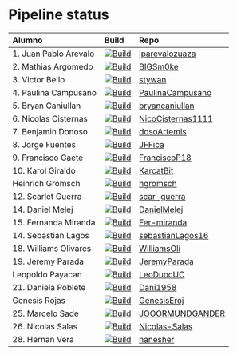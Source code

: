# Pipeline status
Alumno | Build | Repo 
|:-----|:-------|:-----
|1. Juan Pablo Arevalo|[![Build](https://github.com/jparevalozuaza/dsy1103-usuario/actions/workflows/compilacion.yml/badge.svg)](https://github.com/jparevalozuaza/dsy1103-usuario/actions/workflows/compilacion.yml)|[jparevalozuaza](https://github.com/jparevalozuaza/dsy1103-usuario)
|2. Mathias Argomedo|[![Build](https://github.com/BIGSm0ke/dsy1103-usuario/actions/workflows/compilacion.yml/badge.svg)](https://github.com/BIGSm0ke/dsy1103-usuario/actions/workflows/compilacion.yml)|[BIGSm0ke](https://github.com/BIGSm0ke/dsy1103-usuario)
|3. Victor Bello|[![Build](https://github.com/stywan/dsy1103-usuario/actions/workflows/compilacion.yml/badge.svg)](https://github.com/stywan/dsy1103-usuario/actions/workflows/compilacion.yml)|[stywan](https://github.com/stywan/dsy1103-usuario)
|4. Paulina Campusano|[![Build](https://github.com/PaulinaCampusano/dsy1103-usuario/actions/workflows/compilacion.yml/badge.svg)](https://github.com/PaulinaCampusano/dsy1103-usuario/actions/workflows/compilacion.yml)|[PaulinaCampusano](https://github.com/PaulinaCampusano/dsy1103-usuario)
|5. Bryan Caniullan|[![Build](https://github.com/bryancaniullan/dsy1103-usuario/actions/workflows/compilacion.yml/badge.svg)](https://github.com/bryancaniullan/dsy1103-usuario/actions/workflows/compilacion.yml)|[bryancaniullan](https://github.com/bryancaniullan/dsy1103-usuario)
|6. Nicolas Cisternas|[![Build](https://github.com/NicoCisternas1111/dsy1103-usuario/actions/workflows/compilacion.yml/badge.svg)](https://github.com/NicoCisternas1111/dsy1103-usuario/actions/workflows/compilacion.yml)|[NicoCisternas1111](https://github.com/NicoCisternas1111/dsy1103-usuario)
|7. Benjamin Donoso|[![Build](https://github.com/dosoArtemis/dsy1103-usuario/actions/workflows/compilacion.yml/badge.svg)](https://github.com/dosoArtemis/dsy1103-usuario/actions/workflows/compilacion.yml)|[dosoArtemis](https://github.com/dosoArtemis/dsy1103-usuario)
|8. Jorge Fuentes|[![Build](https://github.com/JFFica/dsy1103-usuario/actions/workflows/compilacion.yml/badge.svg)](https://github.com/JFFica/dsy1103-usuario/actions/workflows/compilacion.yml)|[JFFica](https://github.com/JFFica/dsy1103-usuario)
|9. Francisco Gaete|[![Build](https://github.com/FranciscoP18/dsy1103-usuario/actions/workflows/compilacion.yml/badge.svg)](https://github.com/FranciscoP18/dsy1103-usuario/actions/workflows/compilacion.yml)|[FranciscoP18](https://github.com/FranciscoP18/dsy1103-usuario)
|10. Karol Giraldo|[![Build](https://github.com/KarcatBit/dsy1103-usuario/actions/workflows/compilacion.yml/badge.svg)](https://github.com/KarcatBit/dsy1103-usuario/actions/workflows/compilacion.yml)|[KarcatBit](https://github.com/KarcatBit/dsy1103-usuario)
|Heinrich Gromsch|[![Build](https://github.com/hgromsch/dsy1103-usuario/actions/workflows/compilacion.yml/badge.svg)](https://github.com/hgromsch/dsy1103-usuario/actions/workflows/compilacion.yml)|[hgromsch](https://github.com/hgromsch/dsy1103-usuario)
|12. Scarlet Guerra|[![Build](https://github.com/scar-guerra/dsy1103-usuario/actions/workflows/compilacion.yml/badge.svg)](https://github.com/scar-guerra/dsy1103-usuario/actions/workflows/compilacion.yml)|[scar-guerra](https://github.com/scar-guerra/dsy1103-usuario)
|14. Daniel Melej|[![Build](https://github.com/DanielMelej/dsy1103-usuario/actions/workflows/compilacion.yml/badge.svg)](https://github.com/DanielMelej/dsy1103-usuario/actions/workflows/compilacion.yml)|[DanielMelej](https://github.com/DanielMelej/dsy1103-usuario)
|15. Fernanda Miranda|[![Build](https://github.com/Fer-miranda/dsy1103-usuario/actions/workflows/compilacion.yml/badge.svg)](https://github.com/Fer-miranda/dsy1103-usuario/actions/workflows/compilacion.yml)|[Fer-miranda](https://github.com/Fer-miranda/dsy1103-usuario)
|14. Sebastian Lagos|[![Build](https://github.com/sebastianLagos16/dsy1103-usuario/actions/workflows/compilacion.yml/badge.svg)](https://github.com/sebastianLagos16/dsy1103-usuario/actions/workflows/compilacion.yml)|[sebastianLagos16](https://github.com/sebastianLagos16/dsy1103-usuario)
|18. Williams Olivares|[![Build](https://github.com/WilliamsOli/dsy1103-usuario/actions/workflows/compilacion.yml/badge.svg)](https://github.com/WilliamsOli/dsy1103-usuario/actions/workflows/compilacion.yml)|[WilliamsOli](https://github.com/WilliamsOli/dsy1103-usuario)
|19. Jeremy Parada|[![Build](https://github.com/JeremyParada/dsy1103-usuario/actions/workflows/compilacion.yml/badge.svg)](https://github.com/JeremyParada/dsy1103-usuario/actions/workflows/compilacion.yml)|[JeremyParada](https://github.com/JeremyParada/dsy1103-usuario)
|Leopoldo Payacan|[![Build](https://github.com/LeoDuocUC/dsy1103-usuario/actions/workflows/compilacion.yml/badge.svg)](https://github.com/LeoDuocUC/dsy1103-usuario/actions/workflows/compilacion.yml)|[LeoDuocUC](https://github.com/LeoDuocUC/dsy1103-usuario)
|21. Daniela Poblete|[![Build](https://github.com/Dani1958/dsy1103-usuario/actions/workflows/compilacion.yml/badge.svg)](https://github.com/Dani1958/dsy1103-usuario/actions/workflows/compilacion.yml)|[Dani1958](https://github.com/Dani1958/dsy1103-usuario)
|Genesis Rojas|[![Build](https://github.com/GenesisEroj/dsy1103-usuario/actions/workflows/compilacion.yml/badge.svg)](https://github.com/GenesisEroj/dsy1103-usuario/actions/workflows/compilacion.yml)|[GenesisEroj](https://github.com/GenesisEroj/dsy1103-usuario)
|25. Marcelo Sade|[![Build](https://github.com/JOOORMUNDGANDER/dsy1103-usuario/actions/workflows/compilacion.yml/badge.svg)](https://github.com/JOOORMUNDGANDER/dsy1103-usuario/actions/workflows/compilacion.yml)|[JOOORMUNDGANDER](https://github.com/JOOORMUNDGANDER/dsy1103-usuario)
|26. Nicolas Salas|[![Build](https://github.com/Nicolas-Salas/dsy1103-usuario/actions/workflows/compilacion.yml/badge.svg)](https://github.com/Nicolas-Salas/dsy1103-usuario/actions/workflows/compilacion.yml)|[Nicolas-Salas](https://github.com/Nicolas-Salas/dsy1103-usuario)
|28. Hernan Vera|[![Build](https://github.com/nanesher/dsy1103-usuario/actions/workflows/compilacion.yml/badge.svg)](https://github.com/nanesher/dsy1103-usuario/actions/workflows/compilacion.yml)|[nanesher](https://github.com/nanesher/dsy1103-usuario)
